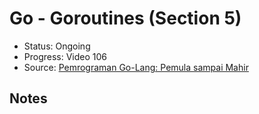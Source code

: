 # Go - Goroutines (Section 5)

- Status: Ongoing
- Progress: Video 106
- Source: [Pemrograman Go-Lang: Pemula sampai Mahir](https://www.udemy.com/course/pemrograman-go-lang-pemula-sampai-mahir/learn/lecture/40739922)

## Notes
